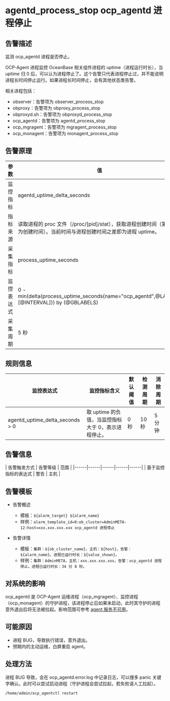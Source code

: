 # agentd_process_stop ocp_agentd 进程停止

## 告警描述

监测 ocp_agentd 进程是否停止。

OCP-Agent 进程监控 OceanBase 相关组件进程的 uptime（进程运行时长），当 uptime 归 0 后，可以认为进程停止了。这个告警只代表进程停止过，并不能说明进程长时间停止运行。如果进程长时间停止，会有其他状态类告警。

相关进程包括：

* observer：告警项为 observer_process_stop
* obproxy：告警项为 obproxy_process_stop
* obproxyd.sh：告警项为 obproxyd_process_stop
* ocp_agentd：告警项为 agentd_process_stop
* ocp_mgragent：告警项为 mgragent_process_stop
* ocp_monagent：告警项为 monagent_process_stop

## 告警原理

|参数     | 值                              |
|--------|---------------------------------|
|监控指标 | agentd_uptime_delta_seconds    |
|指标来源 | 读取进程的 proc 文件（/proc/[pid]/stat），获取进程创建时间（第14列为创建时间）。当前时间与进程创建时间之差即为进程 uptime。  |
|采集指标 | process_uptime_seconds         |
|监控表达式 | 0 - min(delta(process_uptime_seconds{name="ocp_agentd",@LABELS}[@INTERVAL])) by (@GBLABELS)  |
|采集周期 | 5 秒     |

## 规则信息

| 监控表达式 | 监控指标含义 | 默认阈值 | 检测周期 | 消除周期 |
|------|------|------|------|------|
| agentd_uptime_delta_seconds > 0 | 取 uptime 的负值，当监控指标大于 0，表示进程停止。 | 0 秒 | 10 秒 | 5 分钟 |

## 告警信息

| 告警触发方式 | 告警等级 | 范围 |
|------|------|------|------|------|
| 基于监控指标的表达式 | 警告 | 主机 |

## 告警模板

* 告警概述

  * 模板：`${alarm_target} ${alarm_name}`
  * 样例：`alarm_template_id=0:ob_cluster=AdminMETA-12:host=xxx.xxx.xxx.xxx ocp_agentd 进程停止`

* 告警详情

  * 模板：`集群：${ob_cluster_name}，主机：${host}，告警：${alarm_name}。进程已运行时长：${value_shown}。`
  * 样例：`集群：AdminMETA，主机：xxx.xxx.xxx.xxx，告警：ocp_agentd 进程停止。进程已运行时长：34 分 8 秒。`

## 对系统的影响

ocp_agentd 是 OCP-Agent 运维进程（ocp_mgragent）、监控进程（ocp_monagent）的守护进程，该进程停止后如果未启动，此时其守护的进程意外退出后将无法被拉起。影响范围可参考 [agent 服务不可用](2600.obagent_dead.md)。

## 可能原因

* 进程 BUG，导致执行错误，意外退出。
* 预期内的主动运维，白屏重启 agent。

## 处理方法

进程 BUG 导致，会在 ocp_agentd.error.log 中记录日志，可以搜多 panic 关键字确认。此时可以尝试启动进程（守护进程会尝试拉起，若失败请人工拉起）。

```shell
/home/admin/ocp_agentctl restart
```
